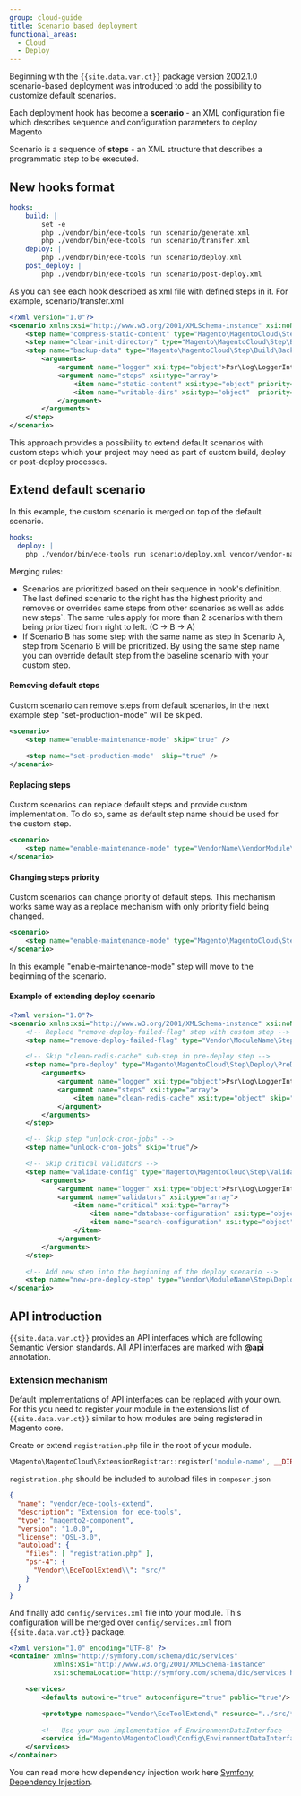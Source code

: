 ```yaml
---
group: cloud-guide
title: Scenario based deployment
functional_areas:
  - Cloud
  - Deploy
---
```


Beginning with the `{{site.data.var.ct}}` package version 2002.1.0 scenario-based deployment was introduced to add the possibility to customize default scenarios.

Each deployment hook has become a **scenario** - an XML configuration file which describes sequence and configuration parameters to deploy Magento

Scenario is a sequence of **steps** - an XML structure that describes a programmatic step to be executed.


## New hooks format

```yaml
hooks:
    build: |
        set -e
        php ./vendor/bin/ece-tools run scenario/generate.xml
        php ./vendor/bin/ece-tools run scenario/transfer.xml
    deploy: |
        php ./vendor/bin/ece-tools run scenario/deploy.xml
    post_deploy: |
        php ./vendor/bin/ece-tools run scenario/post-deploy.xml
```

As you can see each hook described as xml file with defined steps in it. For example, scenario/transfer.xml

```xml
<?xml version="1.0"?>
<scenario xmlns:xsi="http://www.w3.org/2001/XMLSchema-instance" xsi:noNamespaceSchemaLocation="urn:magento:ece-tools:config/scenario.xsd">
    <step name="compress-static-content" type="Magento\MagentoCloud\Step\Build\CompressStaticContent" priority="100"/>
    <step name="clear-init-directory" type="Magento\MagentoCloud\Step\Build\ClearInitDirectory" priority="200"/>
    <step name="backup-data" type="Magento\MagentoCloud\Step\Build\BackupData" priority="300">
        <arguments>
            <argument name="logger" xsi:type="object">Psr\Log\LoggerInterface</argument>
            <argument name="steps" xsi:type="array">
                <item name="static-content" xsi:type="object" priority="100">Magento\MagentoCloud\Step\Build\BackupData\StaticContent</item>
                <item name="writable-dirs" xsi:type="object"  priority="200">Magento\MagentoCloud\Step\Build\BackupData\WritableDirectories</item>
            </argument>
        </arguments>
    </step>
</scenario>
```

This approach provides a possibility to extend default scenarios with custom steps which your project may need as part of custom build, deploy or post-deploy processes.


## Extend default scenario

In this example, the custom scenario is merged on top of the default scenario.

```yaml
hooks:
  deploy: |
    php ./vendor/bin/ece-tools run scenario/deploy.xml vendor/vendor-name/module-name/deploy.xml vendor/vendor-name/module-name/deploy2.xml
```

Merging rules:
 - Scenarios are prioritized based on their sequence in hook's definition. The last defined scenario to the right has the highest priority and removes or overrides same steps from other scenarios as well as adds new steps`. The same rules apply for more than 2 scenarios with them being prioritized from right to left. (C → B → A)
 - If Scenario B has some step with the same name as step in Scenario A, step from Scenario B will be prioritized. By using the same step name you can override default step from the baseline scenario with your custom step.


#### Removing default steps

Custom scenario can remove steps from default scenarios, in the next example step "set-production-mode" will be skiped.
```xml
<scenario>
    <step name="enable-maintenance-mode" skip="true" />
    
    <step name="set-production-mode"  skip="true" />
</scenario>
```

#### Replacing steps
Custom scenarios can replace default steps and provide custom implementation. To do so, same as default step name should be used for the custom step.
```xml
<scenario>
    <step name="enable-maintenance-mode" type="VendorName\VendorModule\Step\CustomEnableMaintenanceMode" priority="300"/>
</scenario>
```

#### Changing steps priority
Custom scenarios can change priority of default steps. This mechanism works same way as a replace mechanism with only priority field being changed.
```xml
<scenario>
    <step name="enable-maintenance-mode" type="Magento\MagentoCloud\Step\EnableMaintenanceMode" priority="10"/>
</scenario>
```
In this example "enable-maintenance-mode" step will move to the beginning of the scenario.

#### Example of extending deploy scenario

```xml
<?xml version="1.0"?>
<scenario xmlns:xsi="http://www.w3.org/2001/XMLSchema-instance" xsi:noNamespaceSchemaLocation="urn:magento:ece-tools:config/scenario.xsd">
    <!-- Replace "remove-deploy-failed-flag" step with custom step -->
    <step name="remove-deploy-failed-flag" type="Vendor\ModuleName\Step\Deploy\RemoveDeployFailedFlag" priority="100"/>

    <!-- Skip "clean-redis-cache" sub-step in pre-deploy step -->
    <step name="pre-deploy" type="Magento\MagentoCloud\Step\Deploy\PreDeploy" priority="200">
        <arguments>
            <argument name="logger" xsi:type="object">Psr\Log\LoggerInterface</argument>
            <argument name="steps" xsi:type="array">
                <item name="clean-redis-cache" xsi:type="object" skip="true"/>
            </argument>
        </arguments>
    </step>

    <!-- Skip step "unlock-cron-jobs" -->
    <step name="unlock-cron-jobs" skip="true"/>

    <!-- Skip critical validators -->
    <step name="validate-config" type="Magento\MagentoCloud\Step\ValidateConfiguration" priority="300">
        <arguments>
            <argument name="logger" xsi:type="object">Psr\Log\LoggerInterface</argument>
            <argument name="validators" xsi:type="array">
                <item name="critical" xsi:type="array">
                    <item name="database-configuration" xsi:type="object" skip="true"/>
                    <item name="search-configuration" xsi:type="object" skip="true"/>
                </item>
            </argument>
        </arguments>
    </step>

    <!-- Add new step into the beginning of the deploy scenario -->
    <step name="new-pre-deploy-step" type="Vendor\ModuleName\Step\Deploy\PreDeploy" priority="10"/>
</scenario>
```

## API introduction

`{{site.data.var.ct}}` provides an API interfaces which are following Semantic Version standards. All API interfaces are marked with **@api** annotation.

### Extension mechanism

Default implementations of API interfaces can be replaced with your own. For this you need to register your module in the extensions list of `{{site.data.var.ct}}`  similar to how modules are being registered in Magento core.

Create or extend `registration.php` file in the root of your module.
```php
\Magento\MagentoCloud\ExtensionRegistrar::register('module-name', __DIR__);
```
   
`registration.php` should be included to autoload files in `composer.json`

```json
{
  "name": "vendor/ece-tools-extend",
  "description": "Extension for ece-tools",
  "type": "magento2-component",
  "version": "1.0.0",
  "license": "OSL-3.0",
  "autoload": {
    "files": [ "registration.php" ],
    "psr-4": {
      "Vendor\\EceToolExtend\\": "src/"
    }
  }
}
```

And finally add `config/services.xml` file into your module. This configuration will be merged over `config/services.xml` from `{{site.data.var.ct}}` package.

```xml
<?xml version="1.0" encoding="UTF-8" ?>
<container xmlns="http://symfony.com/schema/dic/services"
           xmlns:xsi="http://www.w3.org/2001/XMLSchema-instance"
           xsi:schemaLocation="http://symfony.com/schema/dic/services https://symfony.com/schema/dic/services/services-1.0.xsd">

    <services>
        <defaults autowire="true" autoconfigure="true" public="true"/>

        <prototype namespace="Vendor\EceToolExtend\" resource="../src/*" exclude="../src/{Test}"/>
        
        <!-- Use your own implementation of EnvironmentDataInterface -->        
        <service id="Magento\MagentoCloud\Config\EnvironmentDataInterface" alias="Vendor\EceToolExtend\Config\CustomEnvironmentData" />
    </services>
</container>

```
You can read more how dependency injection work here [Symfony Dependency Injection](https://symfony.com/doc/current/components/dependency_injection.html).
